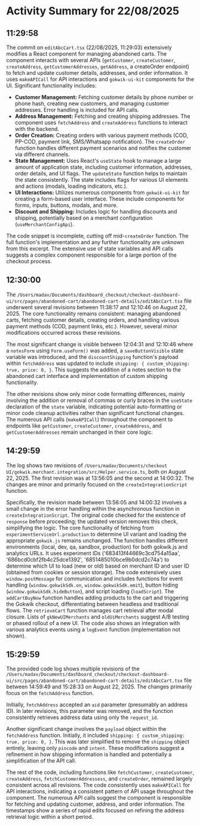 # Activity Summary for 22/08/2025

## 11:29:58
The commit on `editAbcCart.tsx` (22/08/2025, 11:29:03) extensively modifies a React component for managing abandoned carts.  The component interacts with several APIs (`getCustomer`, `createCustomer`, `createAddress`, `getCustomerAddresses`, `getAddress`, a createOrder endpoint) to fetch and update customer details, addresses, and order information.  It uses `makeAPICall` for API interactions and `gokwik-ui-kit` components for the UI.  Significant functionality includes:

* **Customer Management:**  Fetching customer details by phone number or phone hash, creating new customers, and managing customer addresses.  Error handling is included for API calls.
* **Address Management:** Fetching and creating shipping addresses. The component uses `fetchAddress` and `createAddress` functions to interact with the backend.
* **Order Creation:** Creating orders with various payment methods (COD, PP-COD, payment link, SMS/Whatsapp notification).  The `createOrder` function handles different payment scenarios and notifies the customer via different channels.
* **State Management:** Uses React's `useState` hook to manage a large amount of application state, including customer information, addresses, order details, and UI flags.  The `updateState` function helps to maintain the state consistently.  The state includes flags for various UI elements and actions (modals, loading indicators, etc.).
* **UI Interactions:** Utilizes numerous components from `gokwik-ui-kit` for creating a form-based user interface.  These include components for forms, inputs, buttons, modals, and more.
* **Discount and Shipping:** Includes logic for handling discounts and shipping, potentially based on a merchant configuration (`useMerchantConfigApi`).


The code snippet is incomplete, cutting off mid-`createOrder` function.  The full function's implementation and any further functionality are unknown from this excerpt.  The extensive use of state variables and API calls suggests a complex component responsible for a large portion of the checkout process.


## 12:30:00
The `/Users/madav/Documents/dashboard_checkout/checkout-dashboard-ui/src/pages/abandoned-cart/abandoned-cart-details/editAbcCart.tsx` file underwent several revisions between 11:38:17 and 12:10:46 on August 22, 2025.  The core functionality remains consistent: managing abandoned carts, fetching customer details, creating orders, and handling various payment methods (COD, payment links, etc.).  However, several minor modifications occurred across these revisions.

The most significant change is visible between 12:04:31 and 12:10:46 where a `notesForm` using `Form.useForm()` was added,  a `saveButtonVisible` state variable was introduced, and the `discountShipping` function's payload within `fetchAddress` was updated to include  `shipping: { custom_shipping: true, price: 0, }`.  This suggests the addition of a notes section to the abandoned cart interface and implementation of custom shipping functionality.


The other revisions show only minor code formatting differences, mainly involving the addition or removal of commas or curly braces in the `useState` declaration of the `state` variable,  indicating potential auto-formatting or minor code cleanup activities rather than significant functional changes.  The numerous API calls (`makeAPICall`) throughout the component to endpoints like `getCustomer`, `createCustomer`, `createAddress`, and `getCustomerAddresses` remain unchanged in their core logic.


## 14:29:59
The log shows two revisions of `/Users/madav/Documents/checkout UI/gokwik.merchant.integration/src/Helper.service.ts`, both on August 22, 2025.  The first revision was at 13:56:05 and the second at 14:00:32.  The changes are minor and primarily focused on the `createIntegrationScript` function.

Specifically, the revision made between 13:56:05 and 14:00:32 involves a small change in the error handling within the asynchronous function in `createIntegrationScript`.  The original code checked for the existence of `response` before proceeding; the updated version removes this check, simplifying the logic.  The core functionality of fetching from `experimentServiceUrl.production` to determine UI variant and loading the appropriate `gokwik.js` remains unchanged. The function handles different environments (local, dev, qa, sandbox, production) for both gokwik.js and analytics URLs.  It uses experiment IDs ('683413f44669c3cd754a15aa', '686bcd0cbf2fb4c25dce1392', '6851485010bce9b0dcd2c74a') to determine which UI to load (new or old) based on merchant ID and user ID (obtained from cookies or session storage).  The code extensively uses `window.postMessage` for communication and includes functions for event handling (`window.gokwikSdk.on`, `window.gokwikSdk.emit`), button hiding (`window.gokwikSdk.hideButton`), and script loading (`loadScript`).  The `addCartBuyNow` function handles adding products to the cart and triggering the Gokwik checkout, differentiating between headless and traditional flows.  The `retrieveCart` function manages cart retrieval after modal closure.  Lists of `gkNewUIMerchants` and `oldUiMerchants` suggest A/B testing or phased rollout of a new UI.  The code also shows an integration with various analytics events using a `logEvent` function (implementation not shown).


## 15:29:59
The provided code log shows multiple revisions of the `/Users/madav/Documents/dashboard_checkout/checkout-dashboard-ui/src/pages/abandoned-cart/abandoned-cart-details/editAbcCart.tsx` file between 14:59:49 and 15:28:33 on August 22, 2025.  The changes primarily focus on the `fetchAddress` function.

Initially, `fetchAddress` accepted an `aid` parameter (presumably an address ID).  In later revisions, this parameter was removed, and the function consistently retrieves address data using only the `request_id`.

Another significant change involves the `payload` object within the `fetchAddress` function. Initially,  it included `shipping: { custom_shipping: true, price: 0, }`. This was later simplified to remove the `shipping` object entirely, leaving only `pincode` and `intent`.  These modifications suggest a refinement in how shipping information is handled and potentially a simplification of the API call.

The rest of the code, including functions like `fetchCustomer`, `createCustomer`, `createAddress`, `fetchCustomerAddressess`, and `createOrder`, remained largely consistent across all revisions.  The code consistently uses `makeAPICall` for API interactions, indicating a consistent pattern of API usage throughout the component.  The numerous API calls suggest the component is responsible for fetching and updating customer, address, and order information.  The timestamps show a series of rapid edits focused on refining the address retrieval logic within a short period.
